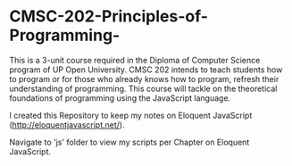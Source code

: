 # CMSC-202-Principles-of-Programming-
This is a 3-unit course required in the Diploma of Computer Science program of UP Open University. CMSC 202 intends to teach students how to program or for those who already knows how to program, refresh their understanding of programming. This course will tackle on the theoretical foundations of programming using the JavaScript language. 

I created this Repository to keep my notes on Eloquent JavaScript (http://eloquentjavascript.net/).

Navigate to 'js' folder to view my scripts per Chapter on Eloquent JavaScript.
